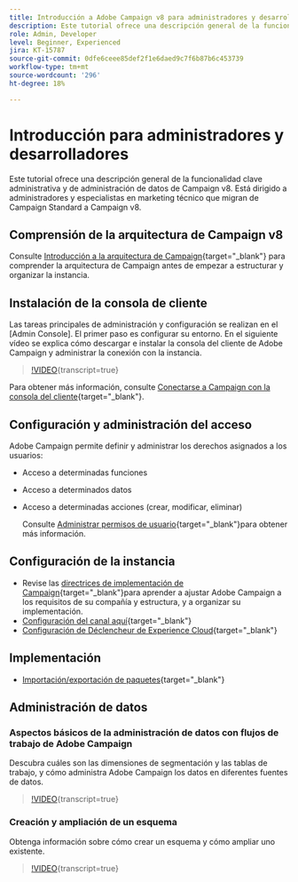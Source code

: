 ```yaml
---
title: Introducción a Adobe Campaign v8 para administradores y desarrolladores.
description: Este tutorial ofrece una descripción general de la funcionalidad clave administrativa y de administración de datos de Campaign v8. Está dirigido a los administradores y al experto en marketing técnico que migran de Campaign Standard a Campaign v8.
role: Admin, Developer
level: Beginner, Experienced
jira: KT-15787
source-git-commit: 0dfe6ceee85def2f1e6daed9c7f6b87b6c453739
workflow-type: tm+mt
source-wordcount: '296'
ht-degree: 18%

---
```



# Introducción para administradores y desarrolladores

Este tutorial ofrece una descripción general de la funcionalidad clave administrativa y de administración de datos de Campaign v8. Está dirigido a administradores y especialistas en marketing técnico que migran de Campaign Standard a Campaign v8.

## Comprensión de la arquitectura de Campaign v8

Consulte [Introducción a la arquitectura de Campaign](https://experienceleague.adobe.com/en/docs/campaign/campaign-v8/config/architecture/architecture){target="_blank"} para comprender la arquitectura de Campaign antes de empezar a estructurar y organizar la instancia.


## Instalación de la consola de cliente

Las tareas principales de administración y configuración se realizan en el [Admin Console]. El primer paso es configurar su entorno. En el siguiente vídeo se explica cómo descargar e instalar la consola del cliente de Adobe Campaign y administrar la conexión con la instancia.

>[!VIDEO](https://video.tv.adobe.com/v/335375?quality=12&learn=on){transcript=true}

Para obtener más información, consulte [Conectarse a Campaign con la consola del cliente](https://experienceleague.adobe.com/en/docs/campaign/campaign-v8/new/connect){target="_blank"}.

## Configuración y administración del acceso

Adobe Campaign permite definir y administrar los derechos asignados a los usuarios:

* Acceso a determinadas funciones
* Acceso a determinados datos
* Acceso a determinadas acciones (crear, modificar, eliminar)

  Consulte [Administrar permisos de usuario](https://experienceleague.adobe.com/en/docs/campaign/campaign-v8/admin/permissions/manage-permissions){target="_blank"}para obtener más información.

## Configuración de la instancia

* Revise las [directrices de implementación de Campaign](https://experienceleague.adobe.com/en/docs/campaign/campaign-v8/config/implement/implement){target="_blank"}para aprender a ajustar Adobe Campaign a los requisitos de su compañía y estructura, y a organizar su implementación.
* [Configuración del canal aquí](https://experienceleague.adobe.com/en/docs/campaign/campaign-v8/send/push/push-data-collection){target="_blank"}
* [Configuración de Déclencheur de Experience Cloud](https://experienceleague.adobe.com/en/docs/campaign-classic/using/integrating-with-adobe-experience-cloud/experience-triggers/about-triggers){target="_blank"}

## Implementación

* [Importación/exportación de paquetes](https://experienceleague.adobe.com/en/docs/campaign/campaign-v8/developer/packages){target="_blank"}

## Administración de datos

### Aspectos básicos de la administración de datos con flujos de trabajo de Adobe Campaign

Descubra cuáles son las dimensiones de segmentación y las tablas de trabajo, y cómo administra Adobe Campaign los datos en diferentes fuentes de datos.

>[!VIDEO](https://video.tv.adobe.com/v/339992?quality=12&learn=on){transcript=true}


### Creación y ampliación de un esquema

Obtenga información sobre cómo crear un esquema y cómo ampliar uno existente.

>[!VIDEO](https://video.tv.adobe.com/v/337939?quality=12&learn=on){transcript=true}
